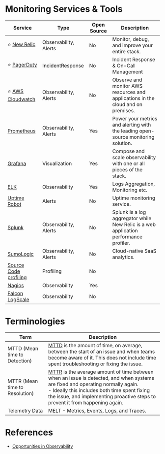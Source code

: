 
# Monitoring Services & Tools

| Service                                                                                  | Type                  | Open Source | Description                                                                           |
|------------------------------------------------------------------------------------------|-----------------------|-------------|---------------------------------------------------------------------------------------|
| :star: [New Relic](NewRelic/Readme.md)                                                   | Observability, Alerts | No          | Monitor, debug, and improve your entire stack.                                        |
| :star: [PagerDuty](IncidentResponse/PagerDuty.md)                                        | IncidentResponse      | No          | Incident Response & On-Call Management                                                |
| :star: [AWS Cloudwatch](../2_AWS/8_ObservabilityLogsServices/AmazonCloudWatch/Readme.md) | Observability, Alerts | No          | Observe and monitor AWS resources and applications in the cloud and on premises.      |
| [Prometheus](Prometheus.md)                                                              | Observability, Alerts | Yes         | Power your metrics and alerting with the leading open-source monitoring solution.     |
| [Grafana](Grafana.md)                                                                    | Visualization         | Yes         | Compose and scale observability with one or all pieces of the stack.                  |
| [ELK](ELK.md)                                                                            | Observability         | Yes         | Logs Aggregation, Monitoring etc.                                                     |
| [Uptime Robot](https://uptimerobot.com/)                                                 | Alerts                | No          | Uptime monitoring service.                                                            |
| [Splunk](https://www.splunk.com/)                                                        | Observability, Alerts | No          | Splunk is a log aggregator while New Relic is a web application performance profiler. |
| [SumoLogic](https://www.sumologic.com/)                                                  | Observability, Alerts | No          | Cloud-native SaaS analytics.                                                          |
| [Source Code profiling](https://aws.amazon.com/codeguru/)                                | Profiling             | No          |                                                                                       |
| [Nagios](https://www.nagios.org/)                                                        | Observability         | Yes         |                                                                                       |
| [Falcon LogScale](https://library.humio.com/)                                            | Observability         | No          |                                                                                       |

# Terminologies

| Term                           | Description                                                                                                                                                                                                                                                        |
|--------------------------------|--------------------------------------------------------------------------------------------------------------------------------------------------------------------------------------------------------------------------------------------------------------------|
| MTTD (Mean time to Detection)  | [MTTD](https://www.logicmonitor.com/blog/whats-the-difference-between-mttr-mttd-mttf-and-mtbf) is the amount of time, on average, between the start of an issue and when teams become aware of it. This does not include time spent troubleshooting or fixing the issue.                                                                                     |
| MTTR (Mean time to Resolution) | [MTTR](https://www.logicmonitor.com/blog/whats-the-difference-between-mttr-mttd-mttf-and-mtbf) is the average amount of time between when an issue is detected, and when systems are fixed and operating normally again. <br/>- Ideally this includes both time spent fixing the issue, and implementing proactive steps to prevent it from happening again. |
| Telemetry Data                 | MELT - Metrics, Events, Logs, and Traces.                                                                                                                                                                                                                          |

# References
- [Opportunities in Observability](https://rosslazer.com/posts/opps-in-o11y/)